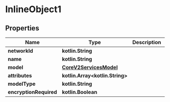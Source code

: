 
# InlineObject1

## Properties
Name | Type | Description | Notes
------------ | ------------- | ------------- | -------------
**networkId** | **kotlin.String** |  | 
**name** | **kotlin.String** |  | 
**model** | [**CoreV2ServicesModel**](CoreV2ServicesModel.md) |  | 
**attributes** | **kotlin.Array&lt;kotlin.String&gt;** |  | 
**modelType** | **kotlin.String** |  | 
**encryptionRequired** | **kotlin.Boolean** |  | 



